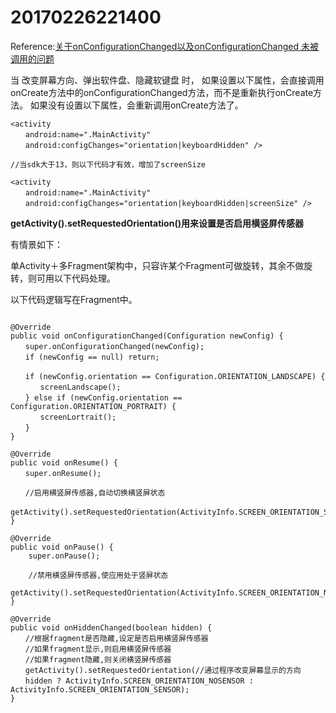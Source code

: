 # 20170226221400

<script src="../js/index.js"></script>
<div id="content"></div>



Reference:[关于onConfigurationChanged以及onConfigurationChanged 未被调用的问题](http://www.jcodecraeer.com/a/anzhuokaifa/androidkaifa/2012/1106/516.html)

当 改变屏幕方向、弹出软件盘、隐藏软键盘 时，
如果设置以下属性，会直接调用onCreate方法中的onConfigurationChanged方法，而不是重新执行onCreate方法。
如果没有设置以下属性，会重新调用onCreate方法了。

`````
<activity
　　android:name=".MainActivity"
　　android:configChanges="orientation|keyboardHidden" />
 
//当sdk大于13，则以下代码才有效，增加了screenSize
 
<activity
　　android:name=".MainActivity"
　　android:configChanges="orientation|keyboardHidden|screenSize" />
`````

**getActivity().setRequestedOrientation()用来设置是否启用横竖屏传感器**

有情景如下：

单Activity＋多Fragment架构中，只容许某个Fragment可做旋转，其余不做旋转，则可用以下代码处理。

以下代码逻辑写在Fragment中。

`````

@Override
public void onConfigurationChanged(Configuration newConfig) {
　　super.onConfigurationChanged(newConfig);
　　if (newConfig == null) return;
 
　　if (newConfig.orientation == Configuration.ORIENTATION_LANDSCAPE) {
　　　　screenLandscape();
　　} else if (newConfig.orientation == Configuration.ORIENTATION_PORTRAIT) {
　　　　screenLortrait();
　　}
}

@Override
public void onResume() {
　　super.onResume();
 
　　//启用横竖屏传感器,自动切换横竖屏状态
　　getActivity().setRequestedOrientation(ActivityInfo.SCREEN_ORIENTATION_SENSOR);
}

@Override
public void onPause() {
    super.onPause();
 
    //禁用横竖屏传感器,使应用处于竖屏状态
    getActivity().setRequestedOrientation(ActivityInfo.SCREEN_ORIENTATION_NOSENSOR);
}

@Override
public void onHiddenChanged(boolean hidden) {
　　//根据fragment是否隐藏,设定是否启用横竖屏传感器
　　//如果fragment显示,则启用横竖屏传感器
　　//如果fragment隐藏,则关闭横竖屏传感器
　　getActivity().setRequestedOrientation(//通过程序改变屏幕显示的方向
　　hidden ? ActivityInfo.SCREEN_ORIENTATION_NOSENSOR : ActivityInfo.SCREEN_ORIENTATION_SENSOR);
}

`````
